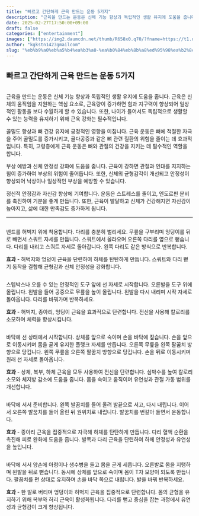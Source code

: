 ```yaml
---
title: "빠르고 간단하게 근육 만드는 운동 5가지"
description: "근육을 만드는 운동은 신체 기능 향상과 독립적인 생활 유지에 도움을 줍니다. 근육은 신체의 움직임을 지원하는 핵심 요소로, 근육량이 증가하면 힘과 지구력이 향상되어 일상적인 활동을 보다 수월하게 할 수 있습니다. 또한, 나이가 들어서도 독립적으로 생활할 수 있는 능력을"
date: 2025-02-27T17:50:00+09:00
draft: false
categories: ["entertainment"]
images: ["https://img2.daumcdn.net/thumb/R658x0.q70/?fname=https://t1.daumcdn.net/news/202501/12/tenbody/20250112073232615gvcx.jpg", "https://t1.daumcdn.net/news/202501/12/tenbody/20250112073232902ptcy.gif", "https://t1.daumcdn.net/news/202501/12/tenbody/20250112073233269gyyc.gif", "https://t1.daumcdn.net/news/202501/12/tenbody/20250112073233638wwti.gif", "https://t1.daumcdn.net/news/202501/12/tenbody/20250112073233940qyax.gif"]
author: "kgkstn1423gmailcom"
slug: "%eb%b9%a0%eb%a5%b4%ea%b3%a0-%ea%b0%84%eb%8b%a8%ed%95%98%ea%b2%8c-%ea%b7%bc%ec%9c%a1-%eb%a7%8c%eb%93%9c%eb%8a%94-%ec%9a%b4%eb%8f%99-5%ea%b0%80%ec%a7%80"
---
```


<h2 >빠르고 간단하게 근육 만드는 운동 5가지</h2> <figure ><img src="https://img2.daumcdn.net/thumb/R658x0.q70/?fname=https://t1.daumcdn.net/news/202501/12/tenbody/20250112073232615gvcx.jpg" alt=""/></figure> <p>근육을 만드는 운동은 신체 기능 향상과 독립적인 생활 유지에 도움을 줍니다. 근육은 신체의 움직임을 지원하는 핵심 요소로, 근육량이 증가하면 힘과 지구력이 향상되어 일상적인 활동을 보다 수월하게 할 수 있습니다. 또한, 나이가 들어서도 독립적으로 생활할 수 있는 능력을 유지하기 위해 근육 강화는 필수적입니다.</p> <p>골밀도 향상과 뼈 건강 유지에 긍정적인 영향을 미칩니다. 근육 운동은 뼈에 적절한 자극을 주어 골밀도를 증가시키고, 골다공증과 같은 뼈 관련 질환의 위험을 줄이는 데 효과적입니다. 특히, 고령층에게 근육 운동은 뼈와 관절의 건강을 지키는 데 필수적인 역할을 합니다.</p> <p>부상 예방과 신체 안정성 강화에 도움을 줍니다. 근육이 강하면 관절과 인대를 지지하는 힘이 증가하여 부상의 위험이 줄어듭니다. 또한, 신체의 균형감각이 개선되고 안정성이 향상되어 낙상이나 일상적인 부상을 예방할 수 있습니다.</p> <p>정신적 안정감과 자신감 향상에 기여합니다. 운동은 스트레스를 줄이고, 엔도르핀 분비를 촉진하여 기분을 좋게 만듭니다. 또한, 근육이 발달하고 신체가 건강해지면 자신감이 높아지고, 삶에 대한 만족감도 증가하게 됩니다.</p> <hr /> <figure ><img src="https://t1.daumcdn.net/news/202501/12/tenbody/20250112073232902ptcy.gif" alt=""/></figure> <p>밴드를 허벅지 위에 착용합니다. 다리를 충분히 벌리세요. 무릎을 구부리며 엉덩이를 뒤로 빼면서 스쿼트 자세를 만듭니다. 스쿼트에서 올라오며 오른쪽 다리를 옆으로 뻗습니다. 다리를 내리고 스쿼트 자세로 돌아갑니다. 왼쪽 다리도 같은 방식으로 반복합니다.</p> <p><strong>효과</strong> - 허벅지와 엉덩이 근육을 단련하여 하체를 탄탄하게 만듭니다. 스쿼트와 다리 뻗기 동작을 결합해 균형감과 신체 안정성을 강화합니다.</p> <figure ><img src="https://t1.daumcdn.net/news/202501/12/tenbody/20250112073233269gyyc.gif" alt=""/></figure> <p>스텝박스나 오를 수 있는 안정적인 도구 앞에 선 자세로 시작합니다. 오른발을 도구 위에 올립니다. 왼발을 들어 공중으로 무릎을 높이 올립니다. 왼발을 다시 내리며 시작 자세로 돌아옵니다. 다리를 바꿔가며 반복하세요.</p> <p><strong>효과</strong> - 허벅지, 종아리, 엉덩이 근육을 효과적으로 단련합니다. 전신을 사용해 칼로리를 소모하며 체력을 향상시킵니다.</p> <figure ><img src="https://t1.daumcdn.net/news/202501/12/tenbody/20250112073233638wwti.gif" alt=""/></figure> <p>바닥에 선 상태에서 시작합니다. 상체를 앞으로 숙이며 손을 바닥에 짚습니다. 손을 앞으로 이동시키며 몸을 곧게 유지한 플랭크 자세를 만듭니다. 오른쪽 무릎을 왼쪽 팔꿈치 방향으로 당깁니다. 왼쪽 무릎을 오른쪽 팔꿈치 방향으로 당깁니다. 손을 뒤로 이동시키며 원래 선 자세로 돌아옵니다.</p> <p><strong>효과</strong> - 상체, 복부, 하체 근육을 모두 사용하여 전신을 단련합니다. 심박수를 높여 칼로리 소모와 체지방 감소에 도움을 줍니다. 몸을 숙이고 움직이며 유연성과 관절 가동 범위를 개선합니다.</p> <figure ><img src="https://t1.daumcdn.net/news/202501/12/tenbody/20250112073233940qyax.gif" alt=""/></figure> <p>바닥에 서서 준비합니다. 왼쪽 발꿈치를 들어 올려 발끝으로 서고, 다시 내립니다. 이어서 오른쪽 발꿈치를 들어 올린 뒤 원위치로 내립니다. 발꿈치를 번갈아 들면서 운동합니다.</p> <p><strong>효과</strong> - 종아리 근육을 집중적으로 자극해 하체를 탄탄하게 만듭니다. 다리 혈액 순환을 촉진해 피로 완화에 도움을 줍니다. 발목과 다리 근육을 단련하여 하체 안정성과 유연성을 높입니다.</p> <figure ><img src="https://t1.daumcdn.net/news/202501/12/tenbody/20250112073234270wtyk.gif" alt=""/></figure> <p>바닥에 서서 양손에 아령이나 생수병을 들고 몸을 곧게 세웁니다. 오른발로 몸을 지탱하며 왼발을 뒤로 뻗습니다. 동시에 상체를 앞으로 숙이며 몸이 T자 모양이 되도록 만듭니다. 팔꿈치를 편 상태로 유지하며 손을 바닥 쪽으로 내립니다. 발을 바꿔 반복하세요.</p> <p><strong>효과</strong> - 한 발로 버티며 엉덩이와 허벅지 근육을 집중적으로 단련합니다. 몸의 균형을 유지하기 위해 복부와 허리 근육이 활성화됩니다. 다리를 뻗고 중심을 잡는 과정에서 유연성과 균형감이 크게 향상됩니다.</p>